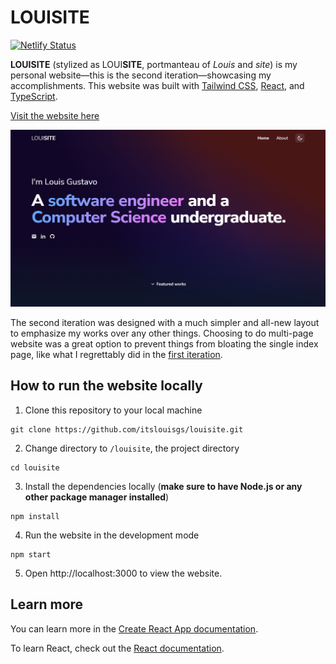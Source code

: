 # LOUISITE
[![Netlify Status](https://api.netlify.com/api/v1/badges/b5ed574c-98f0-4d7e-bec5-ebcf23f65039/deploy-status)](https://app.netlify.com/sites/louisite/deploys)

**LOUISITE** (stylized as LOUI**SITE**, portmanteau of *Louis* and *site*) is my personal website—this is the second iteration—showcasing my accomplishments. This website was built with [Tailwind CSS](https://tailwindcss.com/), [React](https://reactjs.org/), and [TypeScript](https://www.typescriptlang.org/).

[Visit the website here](https://louisite.netlify.app)

![Preview](src/__data/img/preview.png)

The second iteration was designed with a much simpler and all-new layout to emphasize my works over any other things. Choosing to do multi-page website was a great option to prevent things from bloating the single index page, like what I regrettably did in the [first iteration](https://github.com/itslouisgs/louisite-v1).

## How to run the website locally
1. Clone this repository to your local machine
```
git clone https://github.com/itslouisgs/louisite.git
```

2. Change directory to `/louisite`, the project directory
```
cd louisite
```

3. Install the dependencies locally (**make sure to have Node.js or any other package manager installed**)
```
npm install
```

4. Run the website in the development mode
```
npm start
```

5. Open http://localhost:3000 to view the website.

## Learn more
You can learn more in the [Create React App documentation](https://facebook.github.io/create-react-app/docs/getting-started).

To learn React, check out the [React documentation](https://reactjs.org/).
